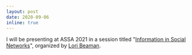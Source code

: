 ```yaml
---
layout: post
date: 2020-09-06
inline: true
---
```


I will be presenting at ASSA 2021 in a session titled "[Information in Social Networks](https://www.aeaweb.org/conference/2021/preliminary/2338)", organized by [Lori Beaman](https://faculty.wcas.northwestern.edu/~lab823/).

